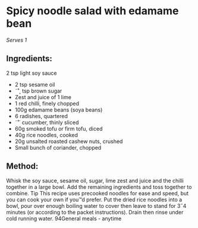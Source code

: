 
# Spicy noodle salad with  edamame bean
_Serves 1_
## Ingredients:
2 tsp light soy sauce
* 2 tsp sesame oil
* ˜˚˛ tsp brown sugar
* Zest and juice of 1 lime
* 1 red chilli, finely chopped
* 100g edamame beans (soya beans)
* 6 radishes, quartered
* ˜˚˙ cucumber, thinly sliced
* 60g smoked tofu or firm tofu, diced
* 40g rice noodles, cooked
* 20g unsalted roasted cashew nuts, crushed
* Small bunch of coriander, chopped
## Method:
Whisk the soy sauce, sesame oil, sugar, lime zest and juice 
and the chilli together in a large bowl. Add the remaining 
ingredients and toss together to combine.
Tip
This recipe uses precooked noodles for ease and speed, but you 
can cook your own if you™d prefer. Put the dried rice noodles into 
a bowl, pour over enough boiling water to cover then leave to 
stand for 3˝4 minutes (or according to the packet instructions). 
Drain then rinse under cold running water.
94General meals - anytime


